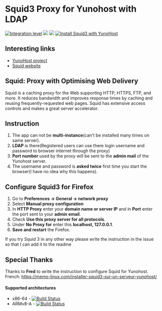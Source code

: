 # Squid3 Proxy for Yunohost with LDAP

[![Integration level](https://dash.yunohost.org/integration/squid3.svg)](https://dash.yunohost.org/appci/app/squid3) ![](https://ci-apps.yunohost.org/ci/badges/squid3.status.svg) ![](https://ci-apps.yunohost.org/ci/badges/squid3.maintain.svg)
[![Install Squid3 with YunoHost](https://install-app.yunohost.org/install-with-yunohost.png)](https://install-app.yunohost.org/?app=squid3)

## Interesting links

- [YunoHost project](https://yunohost.org)
- [Squid website](http://www.squid-cache.org/)

## Squid: Proxy with Optimising Web Delivery

Squid is a caching proxy for the Web supporting HTTP, HTTPS, FTP, and more. It reduces bandwidth and improves response times by caching and reusing frequently-requested web pages. Squid has extensive access controls and makes a great server accelerator.

## Instruction

1. The app can not be **multi-instance**(can't be installed many times on same server).
2. **LDAP** is there(Registered users can use there login username and password to browser internet through the proxy)
3. **Port number** used by the proxy will be sent to the **admin mail** of the Yunohost server.
4. The username and password is **asked twice** first time you start the browser(I have no idea why this happens).

## Configure Squid3 for Firefox

1. Go to **Preferences -> General -> network proxy**
1. Select **Manual proxy configuration**
1. In **HTTP Proxy** enter your **domain name or server IP** and in **Port** enter the port sent to your **admin email**.
1. Check **Use this proxy server for all protocols**.
1. Under **No Proxy for** enter this **localhost, 127.0.0.1**.
1. **Save and restart** the Firefox.

If you try Squid 3 in any other way please write the instruction in the issue so that I can add it to the readme

## Special Thanks
Thanks to **Fred** to write the instruction to configure Squid for Yunohost. French: https://memo-linux.com/installer-squid3-sur-un-serveur-yunohost/

#### Supported architectures

* x86-64 - [![Build Status](https://ci-apps.yunohost.org/ci/logs/squid3%20%28Apps%29.svg)](https://ci-apps.yunohost.org/ci/apps/squid3/)
* ARMv8-A - [![Build Status](https://ci-apps-arm.yunohost.org/ci/logs/squid3%20%28Apps%29.svg)](https://ci-apps-arm.yunohost.org/ci/apps/squid3/)
